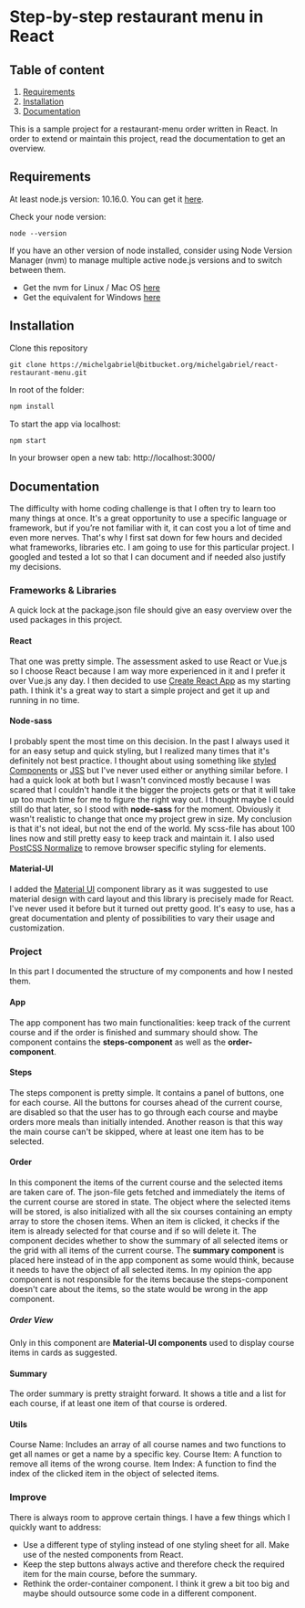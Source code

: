 # Step-by-step restaurant menu in React

## Table of content

1. [Requirements](#requirements)
2. [Installation](#installation)
3. [Documentation](#documentation)

This is a sample project for a restaurant-menu order written in React. In order to extend or maintain this project, read the documentation to get an overview.

## Requirements

At least node.js version: 10.16.0. You can get it [here](https://nodejs.org/en/).

Check your node version:

```
node --version
```


If you have an other version of node installed, consider using Node Version Manager (nvm) to manage multiple active node.js versions and to switch between them.

- Get the nvm for Linux / Mac OS [here](https://github.com/nvm-sh/nvm)
- Get the equivalent for Windows [here](https://github.com/coreybutler/nvm-windows)

## Installation

Clone this repository

```
git clone https://michelgabriel@bitbucket.org/michelgabriel/react-restaurant-menu.git
```

In root of the folder:

```bash
npm install
```

To start the app via localhost:

```bash
npm start
```

In your browser open a new tab: http://localhost:3000/

## Documentation

The difficulty with home coding challenge is that I often try to learn too many things at once. It's a great opportunity to use a specific language or framework, but if you’re not familiar with it, it can cost you a lot of time and even more nerves. That's why I first sat down for few hours and decided what frameworks, libraries etc. I am going to use for this particular project. I googled and tested a lot so that I can document and if needed also justify my decisions.

### Frameworks & Libraries

A quick lock at the package.json file should give an easy overview over the used packages in this project.

#### React

That one was pretty simple. The assessment asked to use React or Vue.js so I choose React because I am way more experienced in it and I prefer it over Vue.js any day. I then decided to use [Create React App](https://github.com/facebook/create-react-app) as my starting path. I think it's a great way to start a simple project and get it up and running in no time.

#### Node-sass

I probably spent the most time on this decision. In the past I always used it for an easy setup and quick styling, but I realized many times that it's definitely not best practice. I thought about using something like [styled Components](https://www.styled-components.com/) or [JSS](https://cssinjs.org/) but I've never used either or anything similar before. I had a quick look at both but I wasn't convinced mostly because I was scared that I couldn't handle it the bigger the projects gets or that it will take up too much time for me to figure the right way out. I thought maybe I could still do that later, so I stood with **node-sass** for the moment. Obviously it wasn't realistic to change that once my project grew in size. My conclusion is that it's not ideal, but not the end of the world. My scss-file has about 100 lines now and still pretty easy to keep track and maintain it.
I also used [PostCSS Normalize](https://github.com/csstools/postcss-normalize) to remove browser specific styling for elements.

#### Material-UI

I added the [Material UI](https://material-ui.com/) component library as it was suggested to use material design with card layout and this library is precisely made for React. I've never used it before but it turned out pretty good. It's easy to use, has a great documentation and plenty of possibilities to vary their usage and customization.

### Project

In this part I documented the structure of my components and how I nested them.

#### App

The app component has two main functionalities: keep track of the current course and if the order is finished and summary should show.
The component contains the **steps-component** as well as the **order-component**.

#### Steps

The steps component is pretty simple. It contains a panel of buttons, one for each course. All the buttons for courses ahead of the current course, are disabled so that the user has to go through each course and maybe orders more meals than initially intended. Another reason is that this way the main course can't be skipped, where at least one item has to be selected.

#### Order

In this component the items of the current course and the selected items are taken care of. The json-file gets fetched and immediately the items of the current course are stored in state. The object where the selected items will be stored, is also initialized with all the six courses containing an empty array to store the chosen items. When an item is clicked, it checks if the item is already selected for that course and if so will delete it.
The component decides whether to show the summary of all selected items or the grid with all items of the current course. The **summary component** is placed here instead of in the app component as some would think, because it needs to have the object of all selected items. In my opinion the app component is not responsible for the items because the steps-component doesn't care about the items, so the state would be wrong in the app component.

##### Order View

Only in this component are **Material-UI components** used to display course items in cards as suggested.

#### Summary

The order summary is pretty straight forward. It shows a title and a list for each course, if at least one item of that course is ordered.

#### Utils

Course Name: Includes an array of all course names and two functions to get all names or get a name by a specific key.
Course Item: A function to remove all items of the wrong course.
Item Index: A function to find the index of the clicked item in the object of selected items.

### Improve

There is always room to approve certain things. I have a few things which I quickly want to address:

- Use a different type of styling instead of one styling sheet for all. Make use of the nested components from React.
- Keep the step buttons always active and therefore check the required item for the main course, before the summary.
- Rethink the order-container component. I think it grew a bit too big and maybe should outsource some code in a different component.

